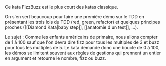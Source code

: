 Ce kata FizzBuzz est le plus court des katas classique.

On s'en sert beaucoup pour faire une première démo sur le TDD en présentant les trois lois du TDD (red, green, refactor) et quelques principes proches ([[Diamond Kata|baby step]], [[anatomie d'un test]], ...).

Le sujet : Comme les enfants américains de primaire, nous allons compter de 1 à 100 sauf que l'on devra dire fizz pour tous les multiples de 3 et buzz pour tous les multiples de 5.
Le kata demande donc une boucle de 0 à 100, les démos se limitent souvent aux règles de gestions qui prennent un entier en argument et retourne le nombre, fizz ou buzz.


